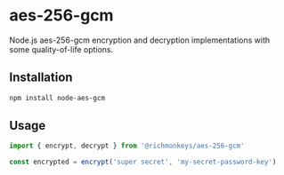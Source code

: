 # aes-256-gcm
Node.js aes-256-gcm encryption and decryption implementations with some quality-of-life options.

Installation
-
```bash
npm install node-aes-gcm
```

Usage
-
```typescript
import { encrypt, decrypt } from '@richmonkeys/aes-256-gcm'

const encrypted = encrypt('super secret', 'my-secret-password-key')
```
